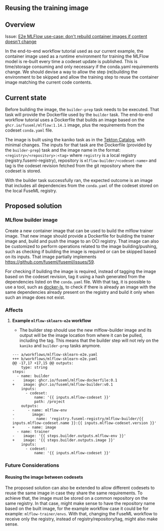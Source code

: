 ## Reusing the training image

## Overview

Issue: [E2e MLFlow use-case: don't rebuild container images if content doesn't change](https://github.com/fuseml/fuseml/issues/162)

In the end-to-end workflow tutorial used as our current example, the container image used as a runtime environment for training the MLFlow model is re-built every time a codeset update is published. This is time/storage consuming and only necessary if the conda.yaml requirements change. We should devise a way to allow the step (re)building the environment to be skipped and allow the training step to reuse the container image matching the current code contents.

## Current state

Before building the image, the `builder-prep` task needs to be executed. That task will provide the Dockerfile used by the `builder` task. The end-to-end workflow tutorial uses a Dockerfile that builds an image based
on the `ghcr.io/fuseml/mlflow:1.14.1` image, plus the requirements from the codeset `conda.yaml` file.

The image is built using the kaniko task as in the [Tekton Catalog](https://github.com/tektoncd/catalog/blob/main/task/kaniko/0.4/kaniko.yaml), with minimal changes. The inputs for that task are the Dockerfile (provided by the `builder-prep`) task and the image name in the format: `<registry>/<repository>:<tag>` where `registry` is a local registry (registry.fuseml-registry), repository is `mlflow-builder/<codeset-name>` and tag is the codeset revision fetched from the git repository where the codeset is stored.

With the builder task successfully ran, the expected outcome is an image that includes all dependencies from the `conda.yaml` of the codeset stored on the local FuseML registry.

## Proposed solution

### MLflow builder image

Create a new container image that can be used to build the mlflow trainer image. That new image should provide a Dockerfile for building the trainer image and, build and push the image to an OCI registry. That image can also be customized to perform operations related to the image building/pushing, such as checking if building the image is required or can be skipped based on its inputs. That image partially implements https://github.com/fuseml/fuseml/issues/59.

For checking if building the image is required, instead of tagging the image based on the codeset revision, tag it using a hash generated from the dependencies listed on the `conda.yaml` file. With that tag, it is possible to use a tool, such as [docker-ls](https://github.com/mayflower/docker-ls), to check if there is already an image with the same dependencies already present on the registry and build it only when such an image does not exist.

### Affects

1. **Example `mlflow-sklearn-e2e` workflow**
   - The builder step should use the new mlflow-builder image and its output will be the image location from where it can be pulled, including the tag. This means that the
     builder step will not rely on the `kaniko` and `builder-prep` tasks anymore.

    ```
    --- a/workflows/mlflow-sklearn-e2e.yaml
    +++ b/workflows/mlflow-sklearn-e2e.yaml
    @@ -17,17 +17,15 @@ outputs:
        type: string
    steps:
      - name: builder
    -    image: ghcr.io/fuseml/mlflow-dockerfile:0.1
    +    image: ghcr.io/fuseml/mlflow-builder:v0.1
        inputs:
          - codeset:
              name: '{{ inputs.mlflow-codeset }}'
              path: /project
        outputs:
    -      - name: mlflow-env
    -        image:
    -          name: 'registry.fuseml-registry/mlflow-builder/{{ inputs.mlflow-codeset.name }}:{{ inputs.mlflow-codeset.version }}'
    +      - name: image
      - name: trainer
    -    image: '{{ steps.builder.outputs.mlflow-env }}'
    +    image: '{{ steps.builder.outputs.image }}'
        inputs:
          - codeset:
              name: '{{ inputs.mlflow-codeset }}'
    ```


### Future Considerations

#### Reusing the image between codesets

The proposed solution can also be extended to allow different codesets to reuse the same image in case they share the same requirements. To achieve that, the image must be stored on a common repository on the same registry. In that case, might make sense to have the repository name based on the built image, for the example workflow case it could be for example: `mlflow-trainer/envs`. With that, changing the FuseML workflow to receive only the registry, instead of registry/repository/tag, might also make sense.
